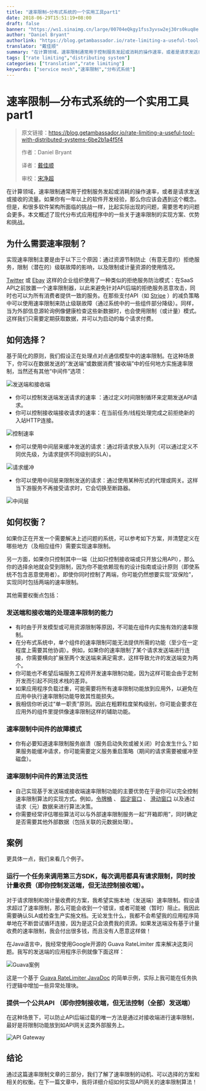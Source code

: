 ```yaml
---
title: "速率限制—分布式系统的一个实用工具part1"
date: 2018-06-29T15:51:19+08:00
draft: false
banner: "https://ws1.sinaimg.cn/large/00704eQkgy1fss3yvsw2ej30rs0kuq8e.jpg"
author: "Daniel Bryant"
authorlink: "https://blog.getambassador.io/rate-limiting-a-useful-tool-with-distributed-systems-6be2b1a4f5f4"
translator: "戴佳顺"
summary: "在计算领域，速率限制通常用于控制服务发起或消耗的操作速率，或者是请求发送或接收的流量。如果你有一年以上的软件开发经验，那么你应该会遇到这个概念。但是，和很多软件架构所面临的挑战一样，比起实际出现的问题，需要思考的问题会更多。本文概述了现代分布式应用程序中的一些关于速率限制的实现方案、优势和挑战。"
tags: ["rate limiting","distributing system"]
categories: ["translation","rate limiting"]
keywords: ["service mesh","速率限制","分布式系统"]
---
```


# 速率限制—分布式系统的一个实用工具part1

> 原文链接：https://blog.getambassador.io/rate-limiting-a-useful-tool-with-distributed-systems-6be2b1a4f5f4
>
> 作者：Daniel Bryant   
>
> 译者：[戴佳顺](https://github.com/edwin19861218)
>
> 审校：[宋净超](https://jimmysong.io)

在计算领域，速率限制通常用于控制服务发起或消耗的操作速率，或者是请求发送或接收的流量。如果你有一年以上的软件开发经验，那么你应该会遇到这个概念。但是，和很多软件架构所面临的挑战一样，比起实际出现的问题，需要思考的问题会更多。本文概述了现代分布式应用程序中的一些关于速率限制的实现方案、优势和挑战。

## 为什么需要速率限制？

实现速率限制主要是由于以下三个原因：通过资源节制防止（有意无意的）拒绝服务，限制（潜在的）级联故障的影响，以及限制或计量资源的使用情况。

[Twitter](https://developer.twitter.com/en/docs/basics/rate-limiting) 或 [Ebay](https://go.developer.ebay.com/api-call-limits) 这样的企业组织使用了一种类似的拒绝服务防治模式：在SaaS API之前放置一个速率限制器，以此来避免针对API后端的拒绝服务恶意攻击，同时也可以为所有消费者提供一致的服务。在那些支付API（如 [Stripe](https://stripe.com/blog/rate-limiters) ）的减负策略中可以使用速率限制来防止级联故障（通过系统中的一些组件部分降级）。同样，当为外部信息源轮询例像健康检查这些新数据时，也会使用限制（或计量）模式。这样我们只需要定期获取数据，并可以为启动的每个请求付费。

## 如何选择？

基于简化的原则，我们假设正在处理点对点通信模型中的速率限制。在这种场景下，你可以在数据发送的“发送端”或数据消费“接收端”中的任何地方实施速率限制，当然还有其他“中间件”选项：

![发送端和接收端](https://ws1.sinaimg.cn/large/78a165e1gy1fsmq2gb6qhj20lp05wmx4.jpg)

- 你可以控制发送端发送请求的速率 ：通过定义时间限制循环来定期发送API请求。
- 你可以控制接收端接收请求的速率：在当前任务/线程处理完成之前拒绝新的入站HTTP连接。

![控制速率](https://ws1.sinaimg.cn/large/78a165e1gy1fsmq7eltt3j20rc06tdfv.jpg)

- 你可以使用中间层来缓冲发送的请求：通过将请求放入队列（可以通过定义不同优先级，为请求提供不同级别的SLA）。

![请求缓冲](https://ws1.sinaimg.cn/large/78a165e1gy1fsmq8on7a0j20lr07eaa2.jpg)

- 你可以使用中间层来限制发送的请求：通过使用某种形式的代理或网关。这样当下游服务不再接受请求时，它会切换至断路器。

![中间层](https://ws1.sinaimg.cn/large/78a165e1gy1fsmq9qjzycj20jk06tdgn.jpg)

## 如何权衡？

如果你正在开发一个需要解决上述问题的系统，可以参考如下方案，并清楚定义在哪些地方（及相应组件）需要实现速率限制。

另一方面，如果你只控制其中一端（比如只控制接收端或只开放公用API），那么你的选择余地就会受到限制，因为你不能依赖现有的设计指南或设计原则（即使系统不包含恶意使用者）。即使你同时控制了两端，你可能仍然想要实现“双保险”，实现同时包括两端的速率限制。

其他需要权衡点包括：

### 发送端和接收端的处理速率限制的能力

- 有时由于开发模型或可用资源限制等原因，不可能在组件内实施有效的速率限制。
- 在分布式系统中，单个组件的速率限制可能无法提供所需的功能（至少在一定程度上需要其他协调）。例如，如果你的速率限制了某个请求发送端进行连接，你需要横向扩展至两个发送端来满足需求，这样导致允许的发送端变为两个。
- 你可能也不希望后端服务工程师开发速率限制功能，因为这样可能会由于定制开发而引起不同技术栈的差异。
- 如果应用程序负载过重，可能需要将所有速率限制功能放到应用外，以避免在应用中执行速率限制功能导致其性能损失。
- 我相信你听说过“单一职责”原则。因此在粗颗粒度架构级别，你可能会要求在应用外的组件里提供像速率限制这样的辅助功能。

### 速率限制中间件的故障模式

- 你有必要知道速率限制服务崩溃（服务启动失败或被关闭）时会发生什么？如果服务能缓冲请求，你可能需要定义服务重启策略（期间的请求需要被缓冲至磁盘）。

### 速率限制中间件的算法灵活性

- 自己实现基于发送端或接收端速率限制功能的主要优势在于是你可以完全控制速率限制算法的实现方式。例如，[令牌桶](https://en.wikipedia.org/wiki/Token_bucket) 、 [固定窗口](https://blog.figma.com/an-alternative-approach-to-rate-limiting-f8a06cf7c94c) 、 [滑动窗口](https://blog.figma.com/an-alternative-approach-to-rate-limiting-f8a06cf7c94c) 以及通过请求（元）数据来进行算法决策。
- 你需要经常评估哪些算法可以与外部速率限制服务一起“开箱即用”，同时确定是否需要其他外部数据（包括关联的元数据处理）。

## 案例

更具体一点，我们来看几个例子。

### 运行一个任务来调用第三方SDK，每次调用都具有请求限制，同时按计量收费（即你控制发送端，但无法控制接收端）。

对于请求限制和按计量收费的方案，我希望实施本地（发送端）速率限制。假设请求超过了速率限制，那么可能会收到一个错误，或者可能被（暂时）阻止。我因此需要确认SLA或检查生产实施文档。无论发生什么，我都不会希望我的应用程序简单地在不断尝试循环连接，因为是这只会浪费我的资源。如果发送端没有基于计量收费的速率限制，我会付出很多钱，而且没有人愿意这样做！

在Java语言中，我经常使用Google开源的 Guava RateLimiter 库来解决这类问题。我写的发送端的应用程序示例就像下面这样：

![Guava案例](https://ws1.sinaimg.cn/large/78a165e1gy1fsmqalcy5zj20kv03gglu.jpg)

这是一个基于  [Guava RateLimiter JavaDoc](https://google.github.io/guava/releases/19.0/api/docs/index.html?com/google/common/util/concurrent/RateLimiter.html)  的简单示例，实际上我可能在任务执行逻辑中增加一些异常处理块。

### 提供一个公共API （即你控制接收端，但无法控制（全部）发送端）

在这种场景下，可以防止API后端过载的唯一方法是通过对接收端进行速率限制，最好是将限制功能放到如API网关这类外部服务上。

![API Gateway](https://ws1.sinaimg.cn/large/78a165e1gy1fsmqcco3umj20h80bemxj.jpg)

## 结论

通过这篇速率限制文章的三部分，我们了解了速率限制的动机、可以选择的方案和相关的权衡。在下一篇文章中，我将详细介绍如何实现API网关的速率限制算法！